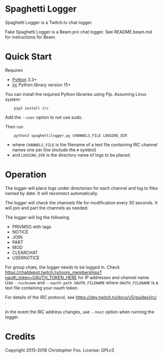 Spaghetti Logger
================

Spaghetti Logger is a Twitch.tv chat logger.

Fake Spaghetti Logger is a Beam.pro chat logger. See README.beam.md for instructions for Beam.


Quick Start
===========

Requires

* [Python](https://www.python.org/) 3.3+
* [irc](https://pypi.python.org/pypi/irc) Python library version 15+

You can install the required Python libraries using Pip. Assuming Linux system:

        pip3 install irc

Add the `--user` option to not use sudo.

Then run

        python3 spaghettilogger.py CHANNELS_FILE LOGGING_DIR

* where `CHANNELS_FILE` is the filename of a text file containing IRC channel names one per line (include the `#` symbol)
* and `LOGGING_DIR` is the directory name of logs to be placed.


Operation
=========

The logger will place logs under directories for each channel and log to files named by date. It will reconnect automatically.

The logger will check the channels file for modification every 30 seconds. It will join and part the channels as needed.

The logger will log the following

* PRIVMSG with tags
* NOTICE
* JOIN
* PART
* MOD
* CLEARCHAT
* USERNOTICE


For group chats, the logger needs to be logged in. Check https://chatdepot.twitch.tv/room_memberships?oauth_token=OAUTH_TOKEN_HERE for IP addresses and channel name. Use `--nickname` and `--oauth-path OAUTH_FILENAME` where `OAUTH_FILENAME` is a text file containing your oauth token.

For details of the IRC protocol, see https://dev.twitch.tv/docs/v5/guides/irc/ .

In the event the IRC address changes, use `--host` option when running the logger.


Credits
=======

Copyright 2015-2018 Christopher Foo. License: GPLv3
